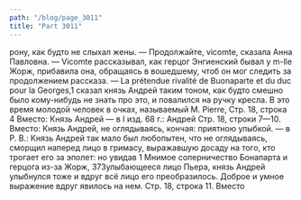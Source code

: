 ```yaml
---
path: "/blog/page_3011"
title: "Part 3011"
---
```


рону, как будто не слыхал жены.
— Продолжайте, vicomte, сказала Анна Павловна. — Vicomte рассказывал, как герцог Энгиенский бывал у m-lle Жорж, прибавила она, обращаясь в вошедшему, чтоб он мог следить за продолжением рассказа.
— La prétendue rivalité de Buonaparte et du duc pour la Georges,1 сказал князь Андрей таким тоном, как будто смешно было кому-нибудь не знать про это, и повалился на ручку кресла. В это время молодой человек в очках, называемый М. Pierre,
Стр. 18, строка 4
Вместо: Князь Андрей — в I изд. 68 г.: Андрей
Стр. 18, строки 7—10.
Вместо: Князь Андрей, не оглядываясь, кончая: приятною улыбкой. — в Р. В.: Князь Андрей так мало был любопытен, что не оглядываясь, сморщил наперед лицо в гримасу, выражавшую досаду на того, кто трогает его за эполет: но увидав 1 Мнимое соперничество Бонапарта и герцога из-за Жорж,
373улыбающееся лицо Пьера, князь Андрей улыбнулся тоже и вдруг всё лицо его преобразилось. Доброе и умное выражение вдруг явилось на нем.
Стр. 18, строка 11.
Вместо
